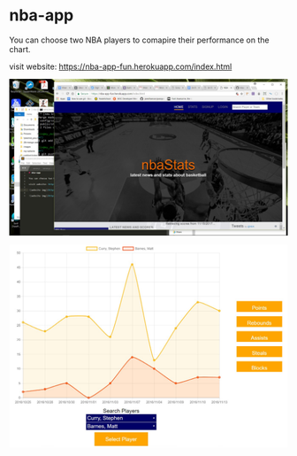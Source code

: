 # nba-app

You can choose two NBA players to comapire their performance on the chart.

visit website: https://nba-app-fun.herokuapp.com/index.html

![website img](https://github.com/LJSD/nba-app/blob/master/screenshot/screenshot1.jpg)

![website img](https://github.com/LJSD/nba-app/blob/master/screenshot/screenshot2.jpg)